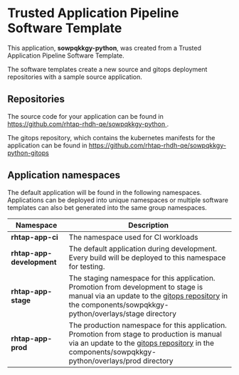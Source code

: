# Trusted Application Pipeline Software Template

This application, **sowpqkkgy-python**, was created from a Trusted Application Pipeline Software Template.

The software templates create a new source and gitops deployment repositories with a sample source application. 

## Repositories

The source code for your application can be found in [https://github.com/rhtap-rhdh-qe/sowpqkkgy-python ](https://github.com/rhtap-rhdh-qe/sowpqkkgy-python ).
 
The gitops repository, which contains the kubernetes manifests for the application can be found in 
[https://github.com/rhtap-rhdh-qe/sowpqkkgy-python-gitops ](https://github.com/rhtap-rhdh-qe/sowpqkkgy-python-gitops ) 

## Application namespaces 

The default application will be found in the following namespaces. Applications can be deployed into unique namespaces or multiple software templates can also bet generated into the same group namespaces.  

|  Namespace   |  Description   |  
| -------- | -------- |
| **rhtap-app-ci** | The namespace used for CI workloads |
| **rhtap-app-development** | The default application during development. Every build will be deployed to this namespace for testing. |
| **rhtap-app-stage** | The staging namespace for this application. Promotion from development to stage is manual via an update to the [gitops repository](https://github.com/rhtap-rhdh-qe/sowpqkkgy-python-gitops ) in the components/sowpqkkgy-python/overlays/stage directory |
| **rhtap-app-prod** | The production namespace for this application. Promotion from stage to production is manual via an update to the [gitops repository](https://github.com/rhtap-rhdh-qe/sowpqkkgy-python-gitops ) in the components/sowpqkkgy-python/overlays/prod directory |